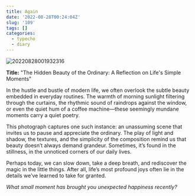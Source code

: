 ```yaml
---
title: Again
date: '2022-08-28T00:24:04Z'
slug: '109'
tags: []
categories:
  - typecho
  - diary
---
```


![20220828001932316](https://dagwbl.oss-cn-chengdu.aliyuncs.com/picture/picplus/20220828001932316.jpg)  

**Title:** "The Hidden Beauty of the Ordinary: A Reflection on Life's Simple Moments"  

In the hustle and bustle of modern life, we often overlook the subtle beauty embedded in everyday routines. The warmth of morning sunlight filtering through the curtains, the rhythmic sound of raindrops against the window, or even the quiet hum of a coffee machine—these seemingly mundane moments carry a quiet poetry.  

This photograph captures one such instance: an unassuming scene that invites us to pause and appreciate the ordinary. The play of light and shadow, the textures, and the simplicity of the composition remind us that beauty doesn’t always demand grandeur. Sometimes, it’s found in the stillness, in the unnoticed corners of our daily lives.  

Perhaps today, we can slow down, take a deep breath, and rediscover the magic in the little things. After all, life’s most profound joys often lie in the details we’ve learned to take for granted.  

*What small moment has brought you unexpected happiness recently?*
